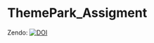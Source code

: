 # ThemePark_Assigment
Zendo:
<a href="https://zenodo.org/badge/latestdoi/418639335"><img src="https://zenodo.org/badge/418639335.svg" alt="DOI"></a>

